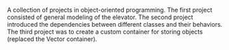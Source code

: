A collection of projects in object-oriented programming.
The first project consisted of general modeling of the elevator.
The second project introduced the dependencies between different classes and their behaviors.
The third project was to create a custom container for storing objects (replaced the Vector container).

